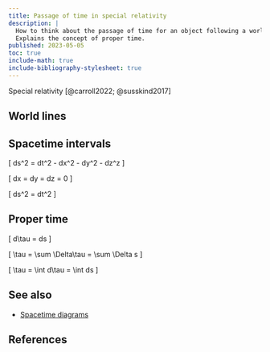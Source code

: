 ```yaml
---
title: Passage of time in special relativity
description: |
  How to think about the passage of time for an object following a world line.
  Explains the concept of proper time.
published: 2023-05-05
toc: true
include-math: true
include-bibliography-stylesheet: true
---
```


Special relativity [@carroll2022; @susskind2017]

## World lines

## Spacetime intervals

\[ ds^2 = dt^2 - dx^2 - dy^2 - dz^z \]

\[ dx = dy = dz = 0 \]

\[ ds^2 = dt^2 \]

## Proper time

\[ d\tau = ds \]

\[ \tau = \sum \Delta\tau = \sum \Delta s \]

\[ \tau = \int d\tau = \int ds \]

## See also

*   [Spacetime diagrams](/article/physics/relativity/spacetime-diagrams)

## References
